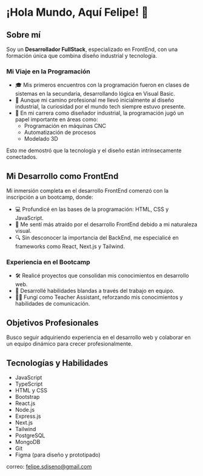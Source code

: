 # ¡Hola Mundo, Aquí Felipe! 👋

## Sobre mí

Soy un **Desarrollador FullStack**, especializado en FrontEnd, con una formación única que combina diseño industrial y tecnología.

### Mi Viaje en la Programación

- 🎓 Mis primeros encuentros con la programación fueron en clases de sistemas en la secundaria, desarrollando lógica en Visual Basic.
- 🎨 Aunque mi camino profesional me llevó inicialmente al diseño industrial, la curiosidad por el mundo tech siempre estuvo presente.
- 🔧 En mi carrera como diseñador industrial, la programación jugó un papel importante en áreas como:
  - Programación en máquinas CNC
  - Automatización de procesos
  - Modelado 3D

Esto me demostró que la tecnología y el diseño están intrínsecamente conectados.

## Mi Desarrollo como FrontEnd

Mi inmersión completa en el desarrollo FrontEnd comenzó con la inscripción a un bootcamp, donde:

- 💻 Profundicé en las bases de la programación: HTML, CSS y JavaScript.
- 🚀 Me sentí más atraído por el desarrollo FrontEnd debido a mi naturaleza visual.
- 🔍 Sin desconocer la importancia del BackEnd, me especialicé en frameworks como React, Next.js y Tailwind.

### Experiencia en el Bootcamp

- 🛠️ Realicé proyectos que consolidan mis conocimientos en desarrollo web.
- 🤝 Desarrollé habilidades blandas a través del trabajo en equipo.
- 👨‍🏫 Fungí como Teacher Assistant, reforzando mis conocimientos y habilidades de comunicación.

## Objetivos Profesionales

Busco seguir adquiriendo experiencia en el desarrollo web y colaborar en un equipo dinámico para crecer profesionalmente.

## Tecnologías y Habilidades

- JavaScript
- TypeScript
- HTML y CSS
- Bootstrap
- React.js
- Node.js
- Express.js
- Next.js
- Tailwind
- PostgreSQL
- MongoDB
- Git
- Figma (para diseño y prototipado)

correo: [felipe.sdiseno@gmail.com](Gmail)
